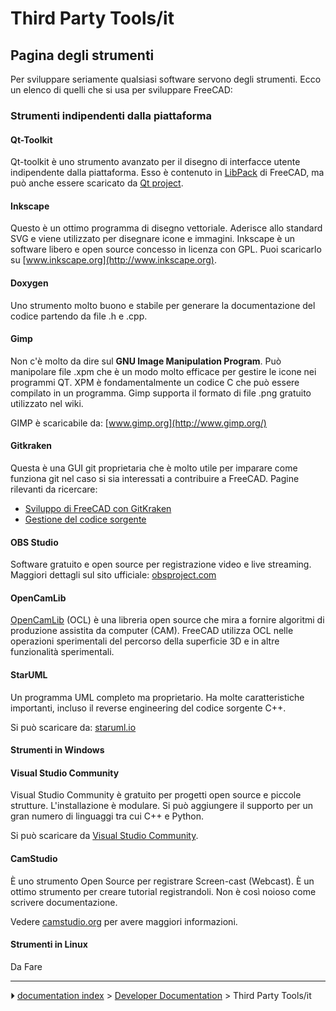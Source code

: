 # Third Party Tools/it
## Pagina degli strumenti 

Per sviluppare seriamente qualsiasi software servono degli strumenti. Ecco un elenco di quelli che si usa per sviluppare FreeCAD:



### Strumenti indipendenti dalla piattaforma 

#### Qt-Toolkit 

Qt-toolkit è uno strumento avanzato per il disegno di interfacce utente indipendente dalla piattaforma. Esso è contenuto in [LibPack](Third_Party_Libraries/it#LibPack.md) di FreeCAD, ma può anche essere scaricato da [Qt project](http://qt-project.org/downloads).

#### Inkscape

Questo è un ottimo programma di disegno vettoriale. Aderisce allo standard SVG e viene utilizzato per disegnare icone e immagini. Inkscape è un software libero e open source concesso in licenza con GPL. Puoi scaricarlo su [www.inkscape.org](http://www.inkscape.org).

#### Doxygen

Uno strumento molto buono e stabile per generare la documentazione del codice partendo da file .h e .cpp.

#### Gimp

Non c\'è molto da dire sul **GNU Image Manipulation Program**. Può manipolare file .xpm che è un modo molto efficace per gestire le icone nei programmi QT. XPM è fondamentalmente un codice C che può essere compilato in un programma. Gimp supporta il formato di file .png gratuito utilizzato nel wiki.

GIMP è scaricabile da: [www.gimp.org](http://www.gimp.org/)

#### Gitkraken

Questa è una GUI git proprietaria che è molto utile per imparare come funziona git nel caso si sia interessati a contribuire a FreeCAD. Pagine rilevanti da ricercare:

-   [Sviluppo di FreeCAD con GitKraken](Developing_FreeCAD_with_GitKraken/it.md)
-   [Gestione del codice sorgente](Source_code_management/it.md)

#### OBS Studio 

Software gratuito e open source per registrazione video e live streaming. Maggiori dettagli sul sito ufficiale: [obsproject.com](https://obsproject.com/)

#### OpenCamLib

[OpenCamLib](OpenCamLib.md) (OCL) è una libreria open source che mira a fornire algoritmi di produzione assistita da computer (CAM). FreeCAD utilizza OCL nelle operazioni sperimentali del percorso della superficie 3D e in altre funzionalità sperimentali.

#### StarUML

Un programma UML completo ma proprietario. Ha molte caratteristiche importanti, incluso il reverse engineering del codice sorgente C++.

Si può scaricare da: [staruml.io](http://staruml.io)



#### Strumenti in Windows 

#### Visual Studio Community 

Visual Studio Community è gratuito per progetti open source e piccole strutture. L\'installazione è modulare. Si può aggiungere il supporto per un gran numero di linguaggi tra cui C++ e Python.

Si può scaricare da [Visual Studio Community](https://visualstudio.microsoft.com/fr/vs/community).

#### CamStudio

È uno strumento Open Source per registrare Screen-cast (Webcast). È un ottimo strumento per creare tutorial registrandoli. Non è così noioso come scrivere documentazione.

Vedere [camstudio.org](http://camstudio.org/) per avere maggiori informazioni.



#### Strumenti in Linux 

Da Fare



---
⏵ [documentation index](../README.md) > [Developer Documentation](Category_Developer%20Documentation.md) > Third Party Tools/it
